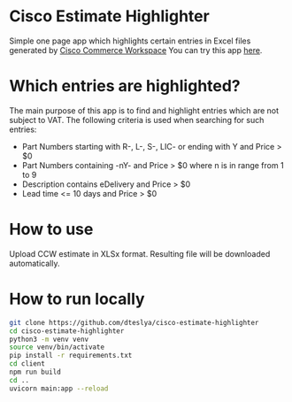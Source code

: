 # Cisco Estimate Highlighter
Simple one page app which highlights certain entries in Excel files generated by [Cisco Commerce Workspace](https://cisco.com/go/ccw)
You can try this app [here](https://cisco-estimate-highlighter.herokuapp.com/).

# Which entries are highlighted?
The main purpose of this app is to find and highlight entries which are not subject to VAT.
The following criteria is used when searching for such entries:
* Part Numbers starting with R-, L-, S-, LIC- or ending with Y and Price > $0
* Part Numbers containing -nY- and Price > $0 where n is in range from 1 to 9
* Description contains eDelivery and Price > $0
* Lead time <= 10 days and Price > $0

# How to use
Upload CCW estimate in XLSx format. Resulting file will be downloaded automatically.

# How to run locally
```bash
git clone https://github.com/dteslya/cisco-estimate-highlighter
cd cisco-estimate-highlighter
python3 -m venv venv
source venv/bin/activate
pip install -r requirements.txt
cd client
npm run build
cd ..
uvicorn main:app --reload
```